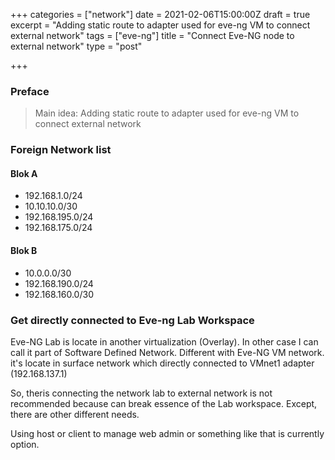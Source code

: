 +++
categories = ["network"]
date = 2021-02-06T15:00:00Z
draft = true
excerpt = "Adding static route to adapter used for eve-ng VM to connect external network"
tags = ["eve-ng"]
title = "Connect Eve-NG node to external network"
type = "post"

+++
### Preface

> Main idea: Adding static route to adapter used for eve-ng VM to connect external network

### Foreign Network list

#### Blok A

* 192.168.1.0/24
* 10.10.10.0/30
* 192.168.195.0/24
* 192.168.175.0/24

#### Blok B

* 10.0.0.0/30
* 192.168.190.0/24
* 192.168.160.0/30

### Get directly connected to Eve-ng Lab Workspace

Eve-NG Lab is locate in another virtualization (Overlay). In other case I can call it part of Software Defined Network. Different with Eve-NG VM network. it's locate in surface network which directly connected to VMnet1 adapter (192.168.137.1)

So, theris connecting the network lab to external network is not recommended because can break essence of the Lab workspace. Except, there are other different needs.

Using host or client to manage web admin or something like that is currently option.

### 